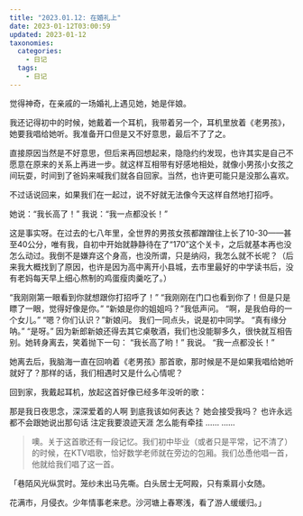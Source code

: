 ```yaml
---
title: "2023.01.12: 在婚礼上"
date: 2023-01-12T03:00:59
updated: 2023-01-12
taxonomies:
  categories:
    - 日记
  tags:
    - 日记
---
```


觉得神奇，在亲戚的一场婚礼上遇见她，她是伴娘。

我还记得初中的时候，她戴着一个耳机，我带着另一个，耳机里放着《老男孩》，她要我唱给她听。我准备开口但是又不好意思，最后不了了之。

直接原因当然是不好意思，但后来再回想起来，隐隐约约发现，也许其实是自己不愿意在原来的关系上再进一步。就这样互相带有好感地相处，就像小男孩小女孩之间玩耍，时间到了爸妈来喊我们就各自回家。当然，也许更可能只是没那么喜欢。

不过话说回来，如果我们在一起过，说不好就无法像今天这样自然地打招呼。

她说：“我长高了！”
我说：“我一点都没长！”

这是事实呀。在过去的七八年里，全世界的男孩女孩都蹭蹭往上长了10-30——甚至40公分，唯有我，自初中开始就静静待在了“170”这个关卡，之后就基本再也没怎么动过。我倒不是嫌弃这个身高，也没所谓，只是纳闷，我怎么就不长呢？（后来我大概找到了原因，也许是因为高中离开小县城，去市里最好的中学读书后，没有老妈每天早上细心熬制的鸡蛋瘦肉羹吃了。）

“我刚刚第一眼看到你就想跟你打招呼了！”
“我刚刚在门口也看到你了！但是只是瞟了一眼，觉得好像是你。”
“新娘是你的姐姐吗？”我低声问。
“啊，是我伯母的一个女儿。”
“嗯？你们认识？”新娘问。
我们一同点头，说是初中同学。
“真有缘分呐。”
“是呀。”
因为新郎新娘还得去其它桌敬酒，我们也没能聊多久，很快就互相告别。她转身离去，笑着抛下一句：
“我长高了哟！”
我说。
“我一点都没长！”

她离去后，我脑海一直在回响着《老男孩》那首歌，那时候是不是如果我唱给她听就好了？那样的话，我们相遇时又是什么心情呢？

回到家，我戴起耳机，放起这首好像已经多年没听的歌：

那是我日夜思念，深深爱着的人啊
到底我该如何表达？
她会接受我吗？
也许永远都不会跟她说出那句话
注定我要浪迹天涯
怎么能有牵挂
……
……

> 噢。关于这首歌还有一段记忆。我们初中毕业（或者只是平常，记不清了）的时候，在KTV唱歌，恰好数学老师就在旁边的包厢。我们怂恿他唱一首，他就给我们唱了这一首。

「巷陌风光纵赏时。笼纱未出马先嘶。白头居士无呵殿，只有乘肩小女随。

花满市，月侵衣。少年情事老来悲。沙河塘上春寒浅，看了游人缓缓归。」